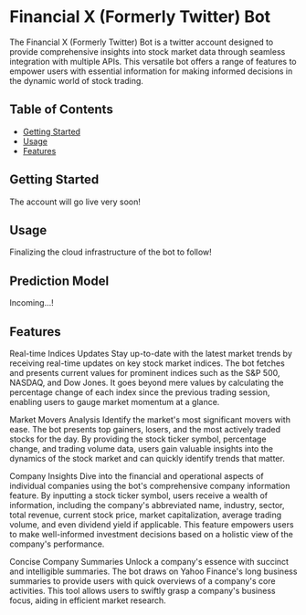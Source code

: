 # Financial X (Formerly Twitter) Bot
The Financial X (Formerly Twitter) Bot is a twitter account designed to provide comprehensive insights into stock market data through seamless integration with multiple APIs. This versatile bot offers a range of features to empower users with essential information for making informed decisions in the dynamic world of stock trading.

## Table of Contents

- [Getting Started](#getting-started)
- [Usage](#usage)
- [Features](#features)

## Getting Started
The account will go live very soon!

## Usage
Finalizing the cloud infrastructure of the bot to follow!

## Prediction Model
Incoming...!

## Features

Real-time Indices Updates
Stay up-to-date with the latest market trends by receiving real-time updates on key stock market indices. The bot fetches and presents current values for prominent indices such as the S&P 500, NASDAQ, and Dow Jones. It goes beyond mere values by calculating the percentage change of each index since the previous trading session, enabling users to gauge market momentum at a glance.

Market Movers Analysis
Identify the market's most significant movers with ease. The bot presents top gainers, losers, and the most actively traded stocks for the day. By providing the stock ticker symbol, percentage change, and trading volume data, users gain valuable insights into the dynamics of the stock market and can quickly identify trends that matter.

Company Insights
Dive into the financial and operational aspects of individual companies using the bot's comprehensive company information feature. By inputting a stock ticker symbol, users receive a wealth of information, including the company's abbreviated name, industry, sector, total revenue, current stock price, market capitalization, average trading volume, and even dividend yield if applicable. This feature empowers users to make well-informed investment decisions based on a holistic view of the company's performance.

Concise Company Summaries
Unlock a company's essence with succinct and intelligible summaries. The bot draws on Yahoo Finance's long business summaries to provide users with quick overviews of a company's core activities. This tool allows users to swiftly grasp a company's business focus, aiding in efficient market research.